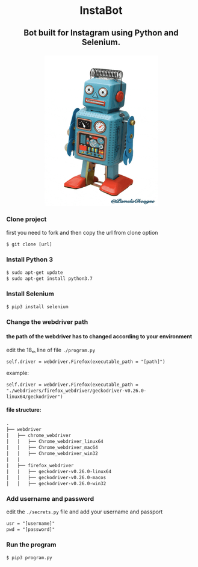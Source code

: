 <h1 align="center"> InstaBot</h1>
<h2 align="center"> Bot built for Instagram using Python and Selenium. </h2>
<h3 align="center"> 

</h3>
<div align="center">
    <img src="./src/bot.gif" width="300x" height="400px">
</div>

### Clone project
first you need to fork and then copy the url from clone option
```
$ git clone [url]
```
### Install Python 3
```
$ sudo apt-get update
$ sudo apt-get install python3.7
```
### Install Selenium
```
$ pip3 install selenium
```
### Change the webdriver path
#### the path of the webdriver has to changed according to your environment
edit the 18ₜₕ line of file  ``` ./program.py ```
```
self.driver = webdriver.Firefox(executable_path = "[path]")
```
example:
```
self.driver = webdriver.Firefox(executable_path = "./webdrivers/firefox_webdriver/geckodriver-v0.26.0-linux64/geckodriver")
```
#### file structure:
```
.
├── webdriver
│   ├── chrome_webdriver
│   │   ├── Chrome_webdriver_linux64
│   │   ├── Chrome_webdriver_mac64
│   │   ├── Chrome_webdriver_win32
|   |
|   ├── firefox_webdriver
|   |   ├── geckodriver-v0.26.0-linux64
│   │   ├── geckodriver-v0.26.0-macos
│   │   ├── geckodriver-v0.26.0-win32
```
### Add username and password
edit the ```./secrets.py``` file and add your username and passport
```
usr = "[username]" 
pwd = "[password]"
```
### Run the program
```
$ pip3 program.py
```